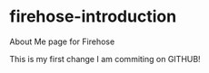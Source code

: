 # firehose-introduction
About Me page for Firehose

This is my first change I am commiting on GITHUB!
